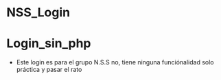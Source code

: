 # NSS_Login
# Login_sin_php
* Este login es para el grupo N.S.S no, tiene ninguna funciónalidad solo práctica y pasar el rato
